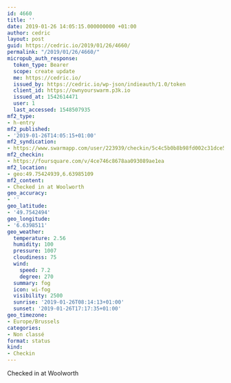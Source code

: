 ```yaml
---
id: 4660
title: ''
date: 2019-01-26 14:05:15.000000000 +01:00
author: cedric
layout: post
guid: https://cedric.io/2019/01/26/4660/
permalink: "/2019/01/26/4660/"
micropub_auth_response:
  token_type: Bearer
  scope: create update
  me: https://cedric.io/
  issued_by: https://cedric.io/wp-json/indieauth/1.0/token
  client_id: https://ownyourswarm.p3k.io
  issued_at: 1542614471
  user: 1
  last_accessed: 1548507935
mf2_type:
- h-entry
mf2_published:
- '2019-01-26T14:05:15+01:00'
mf2_syndication:
- https://www.swarmapp.com/user/223939/checkin/5c4c5b0b8b98fd002c31dce5
mf2_checkin:
- https://foursquare.com/v/4ce746c8678aa093089ae1ea
mf2_location:
- geo:49.75424939,6.63985109
mf2_content:
- Checked in at Woolworth
geo_accuracy:
- ''
geo_latitude:
- '49.7542494'
geo_longitude:
- '6.6398511'
geo_weather:
  temperature: 2.56
  humidity: 100
  pressure: 1007
  cloudiness: 75
  wind:
    speed: 7.2
    degree: 270
  summary: fog
  icon: wi-fog
  visibility: 2500
  sunrise: '2019-01-26T08:14:13+01:00'
  sunset: '2019-01-26T17:17:35+01:00'
geo_timezone:
- Europe/Brussels
categories:
- Non classé
format: status
kind:
- Checkin
---
```

Checked in at Woolworth